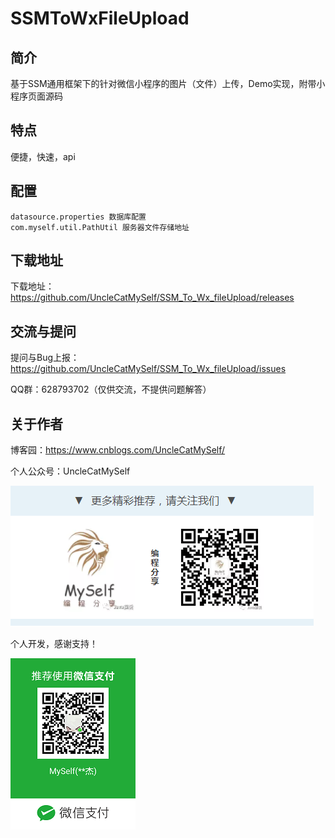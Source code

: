 # SSMToWxFileUpload

## 简介
基于SSM通用框架下的针对微信小程序的图片（文件）上传，Demo实现，附带小程序页面源码

## 特点
便捷，快速，api

## 配置

    datasource.properties 数据库配置
    com.myself.util.PathUtil 服务器文件存储地址

## 下载地址

下载地址：https://github.com/UncleCatMySelf/SSM_To_Wx_fileUpload/releases

## 交流与提问

提问与Bug上报：https://github.com/UncleCatMySelf/SSM_To_Wx_fileUpload/issues

QQ群：628793702（仅供交流，不提供问题解答）

## 关于作者

博客园：https://www.cnblogs.com/UncleCatMySelf/

个人公众号：UncleCatMySelf

![Image text](https://raw.githubusercontent.com/UncleCatMySelf/img-myself/master/img/%E5%85%AC%E4%BC%97%E5%8F%B7.png)

个人开发，感谢支持！

![Image text](https://raw.githubusercontent.com/UncleCatMySelf/img-myself/master/img/%E4%BB%98%E6%AC%BE.png)
